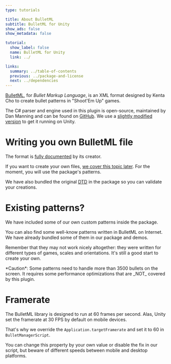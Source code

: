 ```yaml
---
type: tutorials

title: About BulletML
subtitle: BulletML for Unity
show_ads: false
show_metadata: false

tutorial:
  show_label: false
  name: BulletML for Unity
  link: ../

links:
  summary: ../table-of-contents
  previous: ../package-and-license
  next: ../dependencies
---
```


[BulletML](http://www.asahi-net.or.jp/~cs8k-cyu/bulletml/index_e.html), for _Bullet Markup Language_, is an XML format designed by Kenta Cho to create bullet patterns in "Shoot'Em Up" games.

The C# parser and engine used in this plugin is open-source, maintained by Dan Manning and can be found on [GitHub](https://github.com/dmanning23/BulletMLLib/). We use a [slightly modified version](https://github.com/pixelnest/BulletMLLib) to get it running on Unity.

# Writing you own BulletML file

The format is [fully documented](http://www.asahi-net.or.jp/~cs8k-cyu/bulletml/bulletml_ref_e.html) by its creator.

If you want to create your own files, [we cover this topic later](../pattern-file). For the moment, you will use the package's patterns.

We have also bundled the original [DTD](http://en.wikipedia.org/wiki/Document_type_definition) in the package so you can validate your creations.

# Existing patterns?

We have included some of our own custom patterns inside the package.

You can also find some well-know patterns written in BulletML on Internet. We have already bundled some of them in our package and demos.

Remember that they may not work nicely altogether: they were written for different types of games, scales and orientations. It's still a good start to create your own.

<md-warning>
*Caution*: Some patterns need to handle more than 3500 bullets on the screen. It requires some performance optimizations that are _NOT_ covered by this plugin.
</md-warning>

# Framerate

The BulletML library is designed to run at 60 frames per second. Alas, Unity set the framerate at 30 FPS by default on mobile devices.

That's why we override the `Application.targetFramerate` and set it to 60 in `BulletManagerScript`.

You can change this property by your own value or disable the fix in our script, but beware of different speeds between mobile and desktop platforms.
